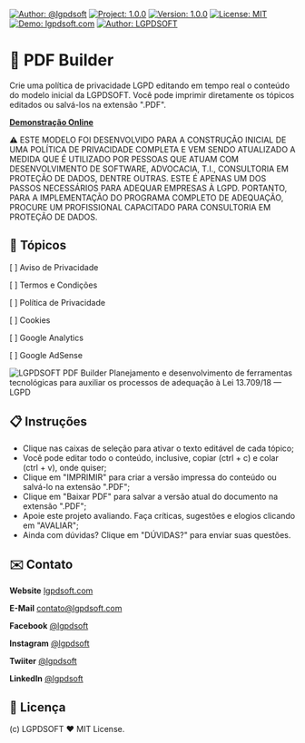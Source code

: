 [![Author: @lgpdsoft](https://img.shields.io/badge/Author-@lgpdsoft-1da1f2?style=flat-square&logo=twitter&maxAge=2592000 "Author: LGPDSOFT")](https://twitter.com/lgpdsoft)
[![Project: 1.0.0](https://img.shields.io/badge/Project%20-PDF%20Builder-orange?style=flat-square "Project: PDF Builder")](https://lgpdsoft.com/projects/policy-guide/builder/pdf)
[![Version: 1.0.0](https://img.shields.io/badge/Version%20-1.0.0-orange?style=flat-square "Version: 1.0.0")](./README.md)
[![License: MIT](https://img.shields.io/badge/License-MIT-orange?style=flat-square "License: MIT")](./LICENSE)
[![Demo: lgpdsoft.com](https://img.shields.io/badge/Demo-Online-success?style=flat-square "Demo: lgpdsoft.com")](https://lgpdsoft.com/projects/policy-guide/builder/pdf)
[![Author: LGPDSOFT](https://img.shields.io/github/stars/lgpdsoft?label=Stars%20★&style=social "Stars GitHub Project")](https://github.com/lgpdsoft/pdf-builder)

# 💎 PDF Builder

Crie uma política de privacidade LGPD editando em tempo real o conteúdo do modelo inicial da LGPDSOFT. Você pode imprimir diretamente os tópicos editados ou salvá-los na extensão ".PDF".

**[Demonstração Online](https://lgpdsoft.com)**

:warning: ESTE MODELO FOI DESENVOLVIDO PARA A CONSTRUÇÃO INICIAL DE UMA POLÍTICA DE PRIVACIDADE COMPLETA E VEM SENDO ATUALIZADO A MEDIDA QUE É UTILIZADO POR PESSOAS QUE ATUAM COM DESENVOLVIMENTO DE SOFTWARE, ADVOCACIA, T.I., CONSULTORIA EM PROTEÇÃO DE DADOS, DENTRE OUTRAS. ESTE É APENAS UM DOS PASSOS NECESSÁRIOS PARA ADEQUAR EMPRESAS À LGPD. PORTANTO, PARA A IMPLEMENTAÇÃO DO PROGRAMA COMPLETO DE ADEQUAÇÃO, PROCURE UM PROFISSIONAL CAPACITADO PARA CONSULTORIA EM PROTEÇÃO DE DADOS.

## 🚦 Tópicos

[ ] Aviso de Privacidade

[ ] Termos e Condições

[ ] Política de Privacidade

[ ] Cookies

[ ] Google Analytics

[ ] Google AdSense

![LGPDSOFT PDF Builder Planejamento e desenvolvimento de ferramentas tecnológicas para auxiliar os processos de adequação à Lei 13.709/18 — LGPD](https://lgpdsoft.com/projects/policy-guide/builder/pdf/screenshot.png "PDF Builder")

## 📋 Instruções

- Clique nas caixas de seleção para ativar o texto editável de cada tópico;
- Você pode editar todo o conteúdo, inclusive, copiar (ctrl + c) e colar (ctrl + v), onde quiser;
- Clique em "IMPRIMIR" para criar a versão impressa do conteúdo ou salvá-lo na extensão ".PDF";
- Clique em "Baixar PDF" para salvar a versão atual do documento na extensão ".PDF";
- Apoie este projeto avaliando. Faça críticas, sugestões e elogios clicando em "AVALIAR";
- Ainda com dúvidas? Clique em "DÚVIDAS?" para enviar suas questões.

## ✉️ Contato

**Website**
[lgpdsoft.com](https://lgpdsoft.com)

**E-Mail**
[contato@lgpdsoft.com](contato@lgpdsoft.com)

**Facebook**
[@lgpdsoft](https://www.facebook.com/lgpdsoft)

**Instagram**
[@lgpdsoft](https://www.instagram.com/lgpdsoft)

**Twiiter**
[@lgpdsoft](https://twitter.com/lgpdsoft)

**LinkedIn**
[@lgpdsoft](https://www.linkedin.com/company/71927252)

## 🤝 Licença

(c) LGPDSOFT ❤️ MIT License.